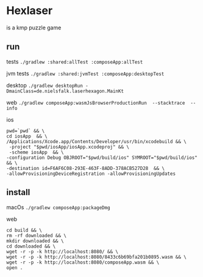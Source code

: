# Hexlaser

is a kmp puzzle game

## run
tests
`./gradlew :shared:allTest :composeApp:allTest`

jvm tests
`./gradlew :shared:jvmTest :composeApp:desktopTest`

desktop
`./gradlew desktopRun -DmainClass=de.nielsfalk.laserhexagon.MainKt`

web 
`./gradlew composeApp:wasmJsBrowserProductionRun  --stacktrace  --info`

ios
```shell
pwd=`pwd` && \
cd iosApp  && \
/Applications/Xcode.app/Contents/Developer/usr/bin/xcodebuild && \
 -project "$pwd/iosApp/iosApp.xcodeproj" && \
 -scheme iosApp  && \
-configuration Debug OBJROOT="$pwd/build/ios" SYMROOT="$pwd/build/ios" && \
-destination id=F6AF6C08-293E-463F-8ADD-378ACB527D28  && \
-allowProvisioningDeviceRegistration -allowProvisioningUpdates
```

## install
macOs
`./gradlew composeApp:packageDmg`

web
```shell
cd build && \
rm -rf downloaded && \
mkdir downloaded && \
cd downloaded && \
wget -r -p -k http://localhost:8080/ && \
wget -r -p -k http://localhost:8080/8433c6b69bfa201b0895.wasm && \
wget -r -p -k http://localhost:8080/composeApp.wasm && \
open .
```

